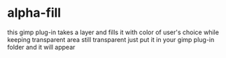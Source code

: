 # alpha-fill
this gimp plug-in takes a layer and fills it with color of user's choice while keeping transparent area still transparent
just put it in your gimp plug-in folder and it will appear
